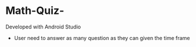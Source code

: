 # Math-Quiz-

Developed with Android Studio
- User need to answer as many question as they can given the time frame
